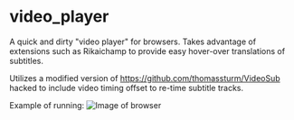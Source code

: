 # video_player
A quick and dirty "video player" for browsers. Takes advantage of extensions such as Rikaichamp to provide easy hover-over translations of subtitles.

Utilizes a modified version of https://github.com/thomassturm/VideoSub hacked to include video timing offset to re-time subtitle tracks. 

Example of running:
![Image of browser](https://imgur.com/WNybUVOl.png)
